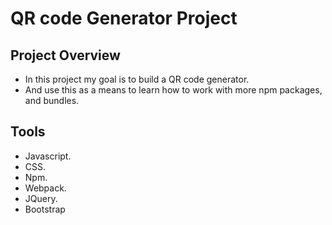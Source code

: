 # QR code Generator Project

## Project Overview
- In this project my goal is to build a QR code generator. 
- And use this as a means to learn how to work with more npm packages, and bundles.  



## Tools
- Javascript.
- CSS.
- Npm. 
- Webpack.
- JQuery.
- Bootstrap
